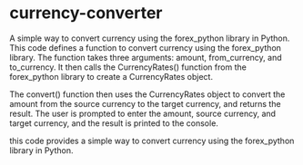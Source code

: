 # currency-converter
A simple way to convert currency using the forex_python library in Python.
This code defines a function to convert currency using the forex_python library. 
The function takes three arguments: amount, from_currency, and to_currency. 
It then calls the CurrencyRates() function from the forex_python library to create a CurrencyRates object.

The convert() function then uses the CurrencyRates object to convert the amount from the source currency to the target currency,
and returns the result. The user is prompted to enter the amount, source currency, and target currency, and the result is printed to the console.

this code provides a simple way to convert currency using the forex_python library in Python.
